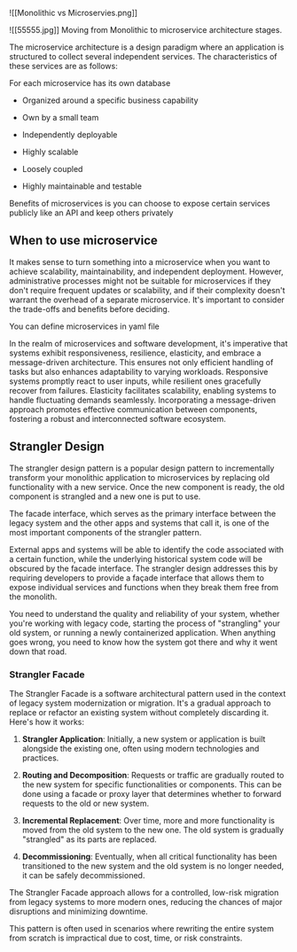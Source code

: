 ![[Monolithic vs Microservies.png]]

![[55555.jpg]]
Moving from Monolithic to microservice architecture stages.


The microservice architecture is a design paradigm where an application is structured to collect several independent services. The characteristics of these services are as follows: 

For each microservice has its own database

-   Organized around a specific business capability 
    
-   Own by a small team 
    
-   Independently deployable 
    
-   Highly scalable 
    
-   Loosely coupled 
    
-   Highly maintainable and testable

Benefits of microservices is you can choose to expose certain services publicly like an API and keep others privately

## When to use microservice
It makes sense to turn something into a microservice when you want to achieve scalability, maintainability, and independent deployment. However, administrative processes might not be suitable for microservices if they don't require frequent updates or scalability, and if their complexity doesn't warrant the overhead of a separate microservice. It's important to consider the trade-offs and benefits before deciding.



You can define microservices in yaml file



In the realm of microservices and software development, it's imperative that systems exhibit responsiveness, resilience, elasticity, and embrace a message-driven architecture. This ensures not only efficient handling of tasks but also enhances adaptability to varying workloads. Responsive systems promptly react to user inputs, while resilient ones gracefully recover from failures. Elasticity facilitates scalability, enabling systems to handle fluctuating demands seamlessly. Incorporating a message-driven approach promotes effective communication between components, fostering a robust and interconnected software ecosystem.


##  Strangler Design

The strangler design pattern is a popular design pattern to incrementally transform your monolithic application to microservices by replacing old functionality with a new service. Once the new component is ready, the old component is strangled and a new one is put to use.  
  
The facade interface, which serves as the primary interface between the legacy system and the other apps and systems that call it, is one of the most important components of the strangler pattern.  
  
External apps and systems will be able to identify the code associated with a certain function, while the underlying historical system code will be obscured by the facade interface. The strangler design addresses this by requiring developers to provide a façade interface that allows them to expose individual services and functions when they break them free from the monolith.  
  
You need to understand the quality and reliability of your system, whether you're working with legacy code, starting the process of "strangling" your old system, or running a newly containerized application. When anything goes wrong, you need to know how the system got there and why it went down that road.



### Strangler Facade 

The Strangler Facade is a software architectural pattern used in the context of legacy system modernization or migration. It's a gradual approach to replace or refactor an existing system without completely discarding it. Here's how it works:  
  
1. **Strangler Application**: Initially, a new system or application is built alongside the existing one, often using modern technologies and practices.  
  
2. **Routing and Decomposition**: Requests or traffic are gradually routed to the new system for specific functionalities or components. This can be done using a facade or proxy layer that determines whether to forward requests to the old or new system.  
  
3. **Incremental Replacement**: Over time, more and more functionality is moved from the old system to the new one. The old system is gradually "strangled" as its parts are replaced.  
  
4. **Decommissioning**: Eventually, when all critical functionality has been transitioned to the new system and the old system is no longer needed, it can be safely decommissioned.  
  
The Strangler Facade approach allows for a controlled, low-risk migration from legacy systems to more modern ones, reducing the chances of major disruptions and minimizing downtime.  
  
This pattern is often used in scenarios where rewriting the entire system from scratch is impractical due to cost, time, or risk constraints.
